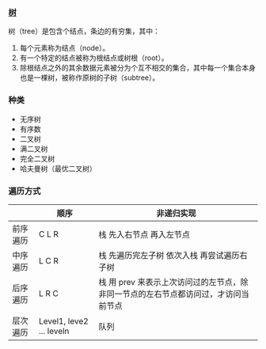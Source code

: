 ### [树](https://baike.baidu.com/item/%E6%A0%91/2699484#viewPageContent)
树（tree）是包含个结点，条边的有穷集，其中： 
1. 每个元素称为结点（node）。  
2. 有一个特定的结点被称为根结点或树根（root）。  
3. 除根结点之外的其余数据元素被分为个互不相交的集合，其中每一个集合本身也是一棵树，被称作原树的子树（subtree）。  

### 种类
- 无序树
- 有序数
- 二叉树
- 满二叉树
- 完全二叉树
- 哈夫曼树（最优二叉树）

### 遍历方式

|          | 顺序                     | 非递归实现                                                   |
| -------- | ------------------------ | ------------------------------------------------------------ |
| 前序遍历 | C L R                    | 栈 先入右节点 再入左节点                                     |
| 中序遍历 | L C R                    | 栈 先遍历完左子树 依次入栈 再尝试遍历右子树                  |
| 后序遍历 | L R C                    | 栈  用 prev 来表示上次访问过的左节点，除非同一节点的左右节点都访问过，才访问当前节点 |
| 层次遍历 | Level1, leve2 ... leveln | 队列                                                         |